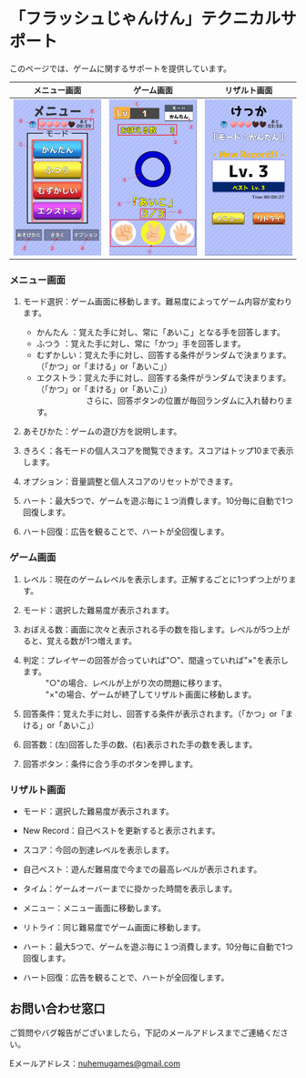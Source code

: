# 「フラッシュじゃんけん」テクニカルサポート

このページでは、ゲームに関するサポートを提供しています。

|メニュー画面|ゲーム画面|リザルト画面|
|:---:|:---:|:---:|
|<img src="https://github.com/NuhemuGames/TechnicalSupport/blob/main/docs/FlashRPC/imgs/MenuScene.png?raw=true" width="320px">|<img src="https://github.com/NuhemuGames/TechnicalSupport/blob/main/docs/FlashRPC/imgs/GameScene.png?raw=true" width="320px">|<img src="https://github.com/NuhemuGames/TechnicalSupport/blob/main/docs/FlashRPC/imgs/ResultScene.png?raw=true" width="320px">|


### メニュー画面

1. モード選択：ゲーム画面に移動します。難易度によってゲーム内容が変わります。
    - かんたん  ：覚えた手に対し、常に「あいこ」となる手を回答します。
    - ふつう    ：覚えた手に対し、常に「かつ」手を回答します。
    - むずかしい：覚えた手に対し、回答する条件がランダムで決まります。（「かつ」or「まける」or「あいこ」）
    - エクストラ：覚えた手に対し、回答する条件がランダムで決まります。（「かつ」or「まける」or「あいこ」）<br>
&nbsp;&nbsp;&nbsp;&nbsp;&nbsp;&nbsp;&nbsp;&nbsp;&nbsp;&nbsp;&nbsp;&nbsp;&nbsp;&nbsp;&nbsp;&nbsp;&nbsp;&nbsp;&nbsp;&nbsp;&nbsp;&nbsp;さらに、回答ボタンの位置が毎回ランダムに入れ替わります。

2. あそびかた：ゲームの遊び方を説明します。

3. きろく：各モードの個人スコアを閲覧できます。スコアはトップ10まで表示します。

4. オプション：音量調整と個人スコアのリセットができます。

5. ハート：最大5つで、ゲームを遊ぶ毎に１つ消費します。10分毎に自動で1つ回復します。

6. ハート回復：広告を観ることで、ハートが全回復します。

### ゲーム画面

1. レベル：現在のゲームレベルを表示します。正解するごとに1つずつ上がります。

2. モード：選択した難易度が表示されます。

3. おぼえる数：画面に次々と表示される手の数を指します。レベルが5つ上がると、覚える数が1つ増えます。

4. 判定：プレイヤーの回答が合っていれば"○"、間違っていれば"×"を表示します。<br>
&nbsp;&nbsp;&nbsp;&nbsp;&nbsp;&nbsp;&nbsp;&nbsp;&nbsp;&nbsp;"○"の場合、レベルが上がり次の問題に移ります。<br>
&nbsp;&nbsp;&nbsp;&nbsp;&nbsp;&nbsp;&nbsp;&nbsp;&nbsp;&nbsp;"×"の場合、ゲームが終了してリザルト画面に移動します。

5. 回答条件：覚えた手に対し、回答する条件が表示されます。（「かつ」or「まける」or「あいこ」）

6. 回答数：(左)回答した手の数、(右)表示された手の数を表します。

7. 回答ボタン：条件に合う手のボタンを押します。

### リザルト画面

- モード：選択した難易度が表示されます。

- New Record：自己ベストを更新すると表示されます。

- スコア：今回の到達レベルを表示します。

- 自己ベスト：遊んだ難易度で今までの最高レベルが表示されます。

- タイム：ゲームオーバーまでに掛かった時間を表示します。

- メニュー：メニュー画面に移動します。

- リトライ：同じ難易度でゲーム画面に移動します。

- ハート：最大5つで、ゲームを遊ぶ毎に１つ消費します。10分毎に自動で1つ回復します。

- ハート回復：広告を観ることで、ハートが全回復します。

## お問い合わせ窓口

ご質問やバグ報告がございましたら，下記のメールアドレスまでご連絡ください。

Eメールアドレス：nuhemugames@gmail.com